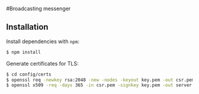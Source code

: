 #Broadcasting messenger

Installation
------------

Install dependencies with `npm`:

``` bash
$ npm install
```

Generate certificates for TLS:

``` bash
$ cd config/certs
$ openssl req -newkey rsa:2048 -new -nodes -keyout key.pem -out csr.pem
$ openssl x509 -req -days 365 -in csr.pem -signkey key.pem -out server.crt
```